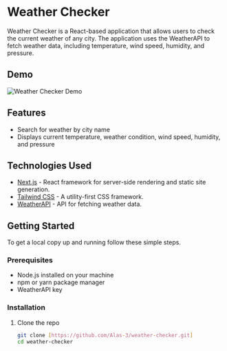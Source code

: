 # Weather Checker

Weather Checker is a React-based application that allows users to check the current weather of any city. The application uses the WeatherAPI to fetch weather data, including temperature, wind speed, humidity, and pressure.

## Demo

![Weather Checker Demo](demo-screenshot.png)

## Features

- Search for weather by city name
- Displays current temperature, weather condition, wind speed, humidity, and pressure

## Technologies Used

- [Next.js](https://nextjs.org/) - React framework for server-side rendering and static site generation.
- [Tailwind CSS](https://tailwindcss.com/) - A utility-first CSS framework.
- [WeatherAPI](https://www.weatherapi.com/) - API for fetching weather data.

## Getting Started

To get a local copy up and running follow these simple steps.

### Prerequisites

- Node.js installed on your machine
- npm or yarn package manager
- WeatherAPI key

### Installation

1. Clone the repo
   ```sh
   git clone [https://github.com/Alas-3/weather-checker.git]
   cd weather-checker
